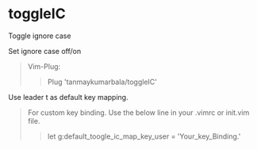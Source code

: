 # toggleIC
Toggle ignore case 

Set ignore case off/on

> Vim-Plug:
>> Plug 'tanmaykumarbala/toggleIC'


Use leader t as default key mapping.

> For custom key binding. Use the below line in your .vimrc or init.vim file.
>> let g:default_toogle_ic_map_key_user = 'Your_key_Binding.'


